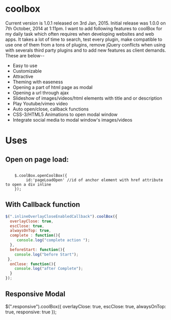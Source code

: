 coolbox
=======

Current version is 1.0.1 released on 3rd Jan, 2015. Initial release was 1.0.0 on 7th October, 2014 at 1:11pm. I want to add following features to coolBox for my daily task which often requires when developing websites and web apps. It takes a lot of time to search, test every plugin, make compatible to use one of them from a tons of plugins, remove jQuery conflicts when using with severals third party plugins and to add new features as client demands. These are below--

<ul>
<li>Easy to use</li>
<li>Customizable</li>
<li>Attractive</li>
<li>Theming with easeness</li>
<li>Opening a part of html page as modal</li>
<li>Opening a url through ajax</li>
<li>Slideshow of images/videos/html elements with title and or description</li>
<li>Play Youtube/vimeo video</li>
<li>Auto open/close, callback functions</li>
<li>CSS-3/HTML5 Animations to open modal window</li>
<li>Integrate social media to modal window's images/videos</li>
</ul>
 
 <h1>Uses</h1>
 <h2>Open on page load:</h2>
<code> 
	$.coolBox.openCoolBox({
	     id:'pageLoadOpen' //id of anchor element with href attribute to open a div inline
	});
</code>
 <h2>With Callback function</h2>
 
 ```javascript
$(".inlineOverlayCloseEnabledCallback").coolBox({
   overlayClose: true,
   escClose: true,
   alwaysOnTop: true,
   complete : function(){
      console.log("complete action ");
   },
   beforeStart: function(){
     console.log("before Start");
  },
   onClose: function(){
     console.log("after Complete");
   }
});
 ```
 
 <h2>Responsive Modal</h2>
 $(".responsive").coolBox({
     overlayClose: true,
     escClose: true,
     alwaysOnTop: true,
     responsive: true
 });
